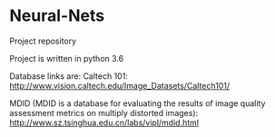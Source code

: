 # Neural-Nets
Project repository

Project is written in python 3.6

Database links are:
Caltech 101: http://www.vision.caltech.edu/Image_Datasets/Caltech101/

MDID (MDID is a database for evaluating the results of image quality assessment metrics on multiply distorted images):  http://www.sz.tsinghua.edu.cn/labs/vipl/mdid.html
